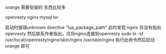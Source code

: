 orange 需要安装的 东西比较多

openresty
nginx
mysql
lor

启动时报错unknown directive "lua_package_path"
此时发现
nginx 并没有指向openresty
然后联系作者指出，应将nginx连接到openresty
sudo ln -sf /usr/local/openresty/nginx/sbin/nginx /usr/sbin/nginx
执行此命令然后启动 orange 即可